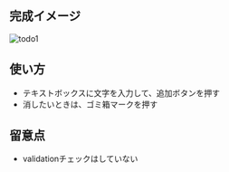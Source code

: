 
## 完成イメージ
 
 ![todo1](https://user-images.githubusercontent.com/36440333/54216597-4b426c80-452d-11e9-9440-d93fe849cf78.gif)

## 使い方
- テキストボックスに文字を入力して、追加ボタンを押す
- 消したいときは、ゴミ箱マークを押す

## 留意点
- validationチェックはしていない
